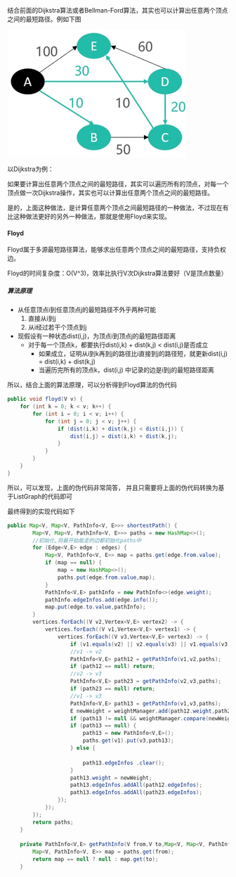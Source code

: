 结合前面的Dijkstra算法或者Bellman-Ford算法，其实也可以计算出任意两个顶点之间的最短路径。例如下图

![1576852593139](https://github.com/MSTGit/Algorithm/blob/master/AdvancedPart/22-Floyd/Resource/1576852593139.png)

以Dijkstra为例：

如果要计算出任意两个顶点之间的最短路径，其实可以遍历所有的顶点，对每一个顶点做一次Dijkstra操作，其实也可以计算出任意两个顶点之间的最短路径。

是的，上面这种做法，是计算任意两个顶点之间最短路径的一种做法，不过现在有比这种做法更好的另外一种做法，那就是使用Floyd来实现。

#### Floyd

Floyd属于多源最短路径算法，能够求出任意两个顶点之间的最短路径，支持负权边。

Floyd的时间复杂度：O(V^3)，效率比执行V次Dijkstra算法要好（V是顶点数量）

##### 算法原理

- 从任意顶点i到任意顶点j的最短路径不外乎两种可能
  1. 直接从i到j
  2. 从i经过若干个顶点到j
- 现假设有一种状态dist(i,j)，为顶点i到顶点j的最短路径距离
  - 对于每一个顶点k，都要执行dist(i,k) + dist(k,j) < dist(i,j)是否成立
    - 如果成立，证明从i到k再到j的路径比i直接到j的路径短，就更新dist(i,j) = dist(i,k) + dist(k,j)
    - 当遍历完所有的顶点k，dist(i,j) 中记录的边是i到j的最短路径距离

所以，结合上面的算法原理，可以分析得到Floyd算法的伪代码

```java
public void floyd(V v) {
    for (int k = 0; k < v; k++) {
        for (int i = 0; i < v; i++) {
            for (int j = 0; j < v; j++) {
                if (dist(i,k) + dist(k,j) < dist(i,j)) {
                    dist(i,j) = dist(i,k) + dist(k,j);
                }
            }
        }
    }
}
```

所以，可以发现，上面的伪代码非常简答， 并且只需要将上面的伪代码转换为基于ListGraph的代码即可

最终得到的实现代码如下

```java
public Map<V, Map<V, PathInfo<V, E>>> shortestPath() {
        Map<V, Map<V, PathInfo<V, E>>> paths = new HashMap<>();
        //初始化,将最开始能走的边都初始化paths中
        for (Edge<V,E> edge : edges) {
            Map<V, PathInfo<V, E>> map = paths.get(edge.from.value);
            if (map == null) {
                map = new HashMap<>();
                paths.put(edge.from.value,map);
            }
            PathInfo<V,E> pathInfo = new PathInfo<>(edge.weight);
            pathInfo.edgeInfos.add(edge.info());
            map.put(edge.to.value,pathInfo);
        }
        vertices.forEach((V v2,Vertex<V,E> vertex2) -> {
            vertices.forEach((V v1,Vertex<V,E> vertex1) -> {
                vertices.forEach((V v3,Vertex<V,E> vertex3) -> {
                    if (v1.equals(v2) || v2.equals(v3) || v1.equals(v3)) return;
                    //v1 -> v2
                    PathInfo<V,E> path12 = getPathInfo(v1,v2,paths);
                    if (path12 == null) return;
                    //v2 -> v3
                    PathInfo<V,E> path23 = getPathInfo(v2,v3,paths);
                    if (path23 == null) return;
                    //v1 -> v3
                    PathInfo<V,E> path13 = getPathInfo(v1,v3,paths);
                    E newWeight = weightManager.add(path12.weight,path23.weight);
                    if (path13 != null && weightManager.compare(newWeight,path13.weight) >= 0) return;
                    if (path13 == null) {
                        path13 = new PathInfo<V,E>();
                        paths.get(v1).put(v3,path13);
                    } else {

                        path13.edgeInfos .clear();
                    }
                    path13.weight = newWeight;
                    path13.edgeInfos.addAll(path12.edgeInfos);
                    path13.edgeInfos.addAll(path23.edgeInfos);
                });
            });
        });
        return paths;
    }

    private PathInfo<V,E> getPathInfo(V from,V to,Map<V, Map<V, PathInfo<V, E>>> paths) {
        Map<V, PathInfo<V, E>> map = paths.get(from);
        return map == null ? null : map.get(to);
    }
```